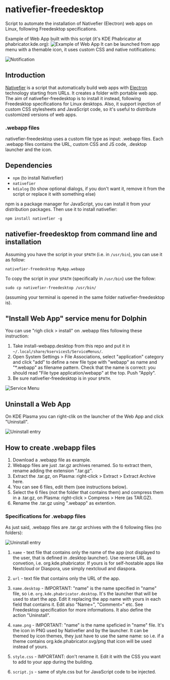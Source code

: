 # nativefier-freedesktop
Script to automate the installation of Nativefier (Electron) web apps on Linux, following Freedesktop specifications.

Example of Web App built with this script (it's KDE Phabricator at phabricator.kde.org):
![Example of Web App](readme_images/example.jpg)
It can be launched from app menu with a themable icon, it uses custom CSS and native notifications:

![Notification](readme_images/notification.jpg)

## Introduction
[Nativefier](https://www.npmjs.com/package/nativefier) is a script that automatically build web apps with [Electron](https://electron.atom.io/) technology starting from URLs. It creates a folder with portable web app. The aim of nativefier-freedesktop is to install it instead, following Freedesktop specifications for Linux desktops. Also, it support injection of custom CSS stylesheets and JavaScript code, so it's useful to distribute customized versions of web apps.

### .webapp files
nativefier-freedesktop uses a custom file type as input: .webapp files. Each .webapp files contains the URL, custom CSS and JS code, .desktop launcher and the icon.

## Dependencies
* `npm` (to install Nativefier)
* `nativefier`
* `kdialog` (to show optional dialogs, if you don't want it, remove it from the script or replace it with something else)

npm is a package manager for JavaScript, you can install it from your distribution packages. Then use it to install nativefier:

```
npm install nativefier -g
```

## nativefier-freedesktop from command line and installation
Assuming you have the script in your `$PATH` (i.e. in `/usr/bin`), you can use it as follow:

```
nativefier-freedesktop MyApp.webapp
```

To copy the script in your `$PATH` (specifically in `/usr/bin`) use the follow:

```
sudo cp nativefier-freedesktop /usr/bin/
```

(assuming your terminal is opened in the same folder nativefier-freedesktop is).

## "Install Web App" service menu for Dolphin
You can use "righ click > install" on .webapp files following these instruction:

1. Take install-webapp.desktop from this repo and put it in `~/.local/share/kservices5/ServiceMenus/`.
2. Open System Settings > File Associations, select "application" category and click "add" to define a new file type with "webapp" as name and "*.webapp" as filename pattern. Check that the name is correct: you should read "File type application/webapp" at the top. Push "Apply".
3. Be sure nativefier-freedesktop is in your `$PATH`.

![Service Menu](readme_images/service-menu.jpg)

## Uninstall a Web App
On KDE Plasma you can right-clik on the launcher of the Web App and click "Uninstall".

![Uninstall entry](readme_images/unistall.jpg)

## How to create .webapp files
1. Download a .webapp file as example.
2. Webapp files are just .tar.gz archives renamed. So to extract them, rename adding the extension ".tar.gz".
3. Extract the .tar.gz, on Plasma: right-click > Extract > Extract Archive here.
3. You can see 6 files, edit them (see instructions below).
4. Select the 6 files (not the folder that contains them) and compress them in a .tar.gz, on Plasma: right-click > Compress > Here (as TAR.GZ).
5. Rename the .tar.gz using ".webapp" as extention.

### Specifications for .webapp files
As just said, .webapp files are .tar.gz archives with the 6 following files (no folders):

![Uninstall entry](readme_images/files.jpg)

1. `name` - text file that contains only the name of the app (not displayed to the user, that is defined in .desktop launcher). Use reverse URL as convetion, i.e. org.kde.phabricator. If yours is for self-hostable apps like Nextcloud or Diaspora, use simply nextcloud and diaspora.

2. `url` - text file that contains only the URL of the app.

3. `name.desktop` - IMPORTANT: "name" is the name specified in "name" file, so i.e. `org.kde.phabricator.desktop`. It's the launcher that will be used to start the app. Edit it replacing the app name with yours in each field that contains it. Edit also "Name=", "Comment=" etc. See Freedesktop specification for more informations. It also define the action "Uninstall".

4. `name.png` - IMPORTANT: "name" is the name speficied in "name" file. It's the icon in PNG used by Nativefier and by the launcher. It can be themed by icon themes, they just have to use the same name: so i.e. if a theme contains org.kde.phabricator.svg/png that icon will be used instead of yours.

5. `style.css` - IMPORTANT: don't rename it. Edit it with the CSS you want to add to your app during the building.

6. `script.js` - same of style.css but for JavaScript code to be injected.

